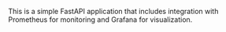This is a simple FastAPI application that includes integration with Prometheus for monitoring and Grafana for visualization.
